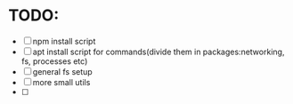 # TODO:

- [ ]  npm install script
- [ ]  apt install script for commands(divide them in packages:networking, fs, processes etc)
- [ ] general fs setup
- [ ] more small utils
- [ ]